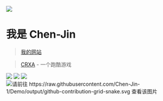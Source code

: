 ![](https://www.chen-jin.us.kg/Chen-Jin.png)
# 我是 Chen-Jin 
> [我的网站](https://www.chen-jin.us.kg/)

> [CRXA](https://crxa.us.kg/) - 一个跑酷游戏

[![](https://api.star-history.com/svg?repos=Chen-Jin-1/Chen-Jin-1&type=Date)](https://star-history.com/#Chen-Jin-1/Chen-Jin-1&Date)
[![](https://api.star-history.com/svg?repos=Chen-Jin-1/CRXA&type=Date)](https://star-history.com/#Chen-Jin-1/CRXA&Date)
![](https://github-readme-activity-graph.vercel.app/graph?username=Chen-Jin-1&theme=tokyo-night)
<picture>
  <source media="(prefers-color-scheme: dark)" srcset="https://raw.githubusercontent.com/Chen-Jin-1/Demo/output/github-contribution-grid-snake-dark.svg">
  <source media="(prefers-color-scheme: light)" srcset="https://raw.githubusercontent.com/Chen-Jin-1/Demo/output/github-contribution-grid-snake.svg">
  <img alt="请前往 https://raw.githubusercontent.com/Chen-Jin-1/Demo/output/github-contribution-grid-snake.svg 查看该图片" src="https://raw.kkgithub.com/Chen-Jin-1/Demo/output/github-contribution-grid-snake.svg">
</picture>
